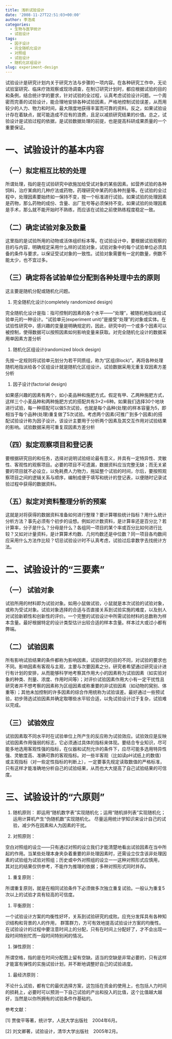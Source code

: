```yaml
---
title: 浅析试验设计
date: '2008-11-27T22:51:03+00:00'
author: 李浩成
categories:
  - 生物与医学统计
  - 试验设计
tags:
  - 因子设计
  - 完全随机化设计
  - 对照组
  - 试验设计
  - 随机化区组设计
slug: experiment-design
---
```


试验设计是研究计划内关于研究方法与步骤的一项内容。在各种研究工作中，无论试验室研究、临床疗效观察或现场调查，在制订研究计划时，都应根据试验的目的和条例，结合统计学的要求，针对试验的全过程，认真考虑试验设计问题。一个周密而完善的试验设计，能合理地安排各种试验因素，严格地控制试验误差，从而用较少的人力、物力和时间，最大限度地获得丰富而可靠的资料。反之，如果试验设计存在着缺点，就可能造成不应有的浪费，且足以减损研究结果的价值。总之，试验设计是试验过程的依据，是试验数据处理的前提，也是提高科研成果质量的一个重要保证。<!--more-->

# 一、试验设计的基本内容

## （一）拟定相互比较的处理

所谓处理，指的是在试验研究中欲施加给受试对象的某些因素。如营养试验的各种饲料，治疗某病的几种疗法或药物，药理研究中某药的各种剂量等。在试验的全过程中，处理因素要始终如一保持不变，按一个标准进行试验。如果试验的处理因素是药物，那么药物的成份、含量、出厂批号等必须保持不变。如果试验的处理因素是手术，那么就不能开始时不熟练，而应该在试验之前使熟练程度稳定一致。

## （二）确定试验对象及数量

这里指的是试验所用的动物或活体组织标本等。在试验设计中，要根据试验观察的目的与内容，明确规定采用什么样的试验对象，试验对象中的每个试验单位必须具备的条件与要求，以保证受试对象的一致性。试验对象需要有一定的数量，例数不能太少，也不宜过多。

## （三）确定将各试验单位分配到各种处理中去的原则

这主要是随机分配或随机化问题。

1. 完全随机化设计(completely randomized design)

  完全随机化设计是指：指可控制的因素的各个水平——“处理”，被随机地指派给试验单元的一种设计。“试验单元(experiment unit)”是接受“处理”的对象或实体。在试验性研究中，感兴趣的变量是明确规定的，因此，研究中的一个或多个因素可以被控制，使得数据可以按照因素如何影响变量来获取。对完全随机化设计的数据采用单因素方差分析

1. 随机化区组设计(randomized block design)

  先按一定规则将试验单元划分为若干同质组，称为“区组(Block)”。再将各种处理随机地指派给各个区组设计就是随机化区组设计。试验数据采用无重复双因素方差分析

1. 因子设计(factorial design)

  如果感兴趣的因素有两个，如小麦品种和施肥方式。假定有甲、乙两种施肥方式，这样三个小麦品种和两种施肥方式的搭配共有3×2=6种。如果我们选择30个地块进行试验，每一种搭配可以做5次试验，也就是每个品种(处理)的样本容量为5，即相当于每个品种(处理)重复做了5次试验。考虑两个因素(可推广到多个因素)的搭配试验设计称为因子设计。该设计主要用于分析两个因素及其交互作用对试验结果的影响。试验数据采用可重复双因素方差分析

## （四）拟定观察项目和登记表

要根据研究目的和任务，选择对说明试验结论最有意义，并具有一定特异性、灵敏性、客观性的观察项目。必要的项目不可遗漏，数据资料应当完整无缺；而无关紧要的项目就不必设立，以免耗费人力物力，拖延整个试验的时间，尔后，要按照观察项目之间的逻辑关系与顺序，编制成便于填写和统计的登记表，以便随时记录试验过程中获得的数据资料。

## （五）拟定对资料整理分析的预案

这就是对将获得的数据资料准备如何进行整理？要计算哪些统计指标？用什么统计分析方法？事先必须有个初步的设想。例如对计数资料，是计算率还是百分比？若计算率，分子是什么？分母是什么？各组同一项目的某个率或百分比如何进行比较？又如对计量资料，是计算算术均数、几何均数还是中位数？同一项目各均数间应采用什么方法作比较？切忌试验设计时不认真考虑，试验过后拿数字去找统计方法。

# 二、试验设计的“三要素”

## （一） 试验对象

试验所用的材料即为试验对象。如用小鼠做试验，小鼠就是本次试验的试验对象，或称为受试对象。试验对象选择的合适与否直接关系到试验实施的难度，以及别人对试验新颖性和创新性的评价。一个完整的试验设计中所需试验材料的总数称为样本含量。最好根据特定的设计类型估计出较合适的样本含量。样本过大或过小都有弊端。

## （二） 试验因素

所有影响试验结果的条件都称为影响因素，试验研究的目的不同，对试验的要求也不同。影响因素有客观与主观，主要与次要因素之分。研究者希望通过研究设计进行有计划的安排，从而能够科学地考察其作用大小的因素称为试验因素（如实验对象的种类、剂量、浓度、作用时间等）；对评价试验因素作用大小有一定干扰性且研究者并不想考察的因素称为区组因素或称重要的非试验因素（如动物的窝别、体重等）；其他未加控制的许多因素的综合作用统称为试验误差。最好通过一些预试验，初步筛选试验因素并确定取哪些水平较合适，以免试验设计过于复杂，试验难以完成。

## （三） 试验效应

试验因素取不同水平时在试验单位上所产生的反应称为试验效应。试验效应是反映试验因素作用强弱的标志，它必须通过具体的指标来体现。要结合专业知识，尽可能多地选用客观性强的指标，在仪器和试剂允许的条件下，应尽可能多选用特异性强、灵敏度高、准确可靠的客观指标。对一些半客观（比如读pH试纸上的数值）或主观指标（对一些定性指标的判断上），一定要事先规定读取数值的严格标准，只有这样才能准确地分析自己的试验结果，从而也大大提高了自己试验结果的可信度。

# 三、试验设计的“六原则”

1. 随机原则：
  即运用“随机数字表”实现随机化；运用“随机排列表”实现随机化；运用计算机产生“伪随机数”实现随机化。 尽量运用统计学知识来设计自己的试验，减少外在因素和人为因素的干扰。

1. 对照原则：

  空白对照组的设立——只有通过对照的设立我们才能清楚地看出试验因素在当中所起的作用。当某些处理本身夹杂着重要的非处理因素时，还需设立仅含该非处理因素的试验组为试验对照组；历史或中外对照组的设立一一这种对照形式应慎用， 其对比的结果仅供参考，不能作为推理的依据；多种对照形式同时并存。

1. 重复原则：

  所谓重复原则，就是在相同试验条件下必须做多次独立重复试验。一般认为重复5次以上的试验才具有较高的可信度。

1. 平衡原则：

  一个试验设计方案的均衡性好坏，关系到试验研究的成败。应充分发挥具有各种知识结构和背景的人的作用， 群策群力，方可有效地提高试验设计方案的均衡性。在试验设计的过程中要注意时间上的分配，只有在时间上分配好了，才不会出现一段时间特别忙而一段时间特别闲的情况。

1. 弹性原则：

  所谓空格，指的是在时间分配图上留有空缺。适当的空缺是非常必要的，只有这样才能富有弹性的实施试验计划，并不断地调整好自己的试验进度。

1. 最经济原则：

  不论什么试验，都有它的最优选择方案，这包括在资金的使用上，也包括人力时间的损耗上，必要时可以预测一下自己试验的产出和投入的比值，这个比值越大越好，当然是以你所拥有的试验条件作基础的。

参考文献：

[1] 贾俊平等著，统计学，人民大学出版社　2004年6月。

[2] 刘文卿著，试验设计，清华大学出版社　2005年2月。
